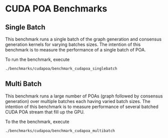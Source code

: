# CUDA POA Benchmarks

## Single Batch
This benchmark runs a single batch of the graph generation and consensus generation kernels
for varying batches sizes. The intention of this benchmark is to measure the performance
of a single batch of POA.

To run the benchmark, execute
```
./benchmarks/cudapoa/benchmark_cudapoa_singlebatch
```

## Multi Batch
This benchmark runs a large number of POAs (graph followed by consensus generation) over multiple
batches each having varied batch sizes. The intention of this benchmark is to measure performance
of several batched CUDA POA stream that fill up the GPU.

To the the benchmark, execute
```
./benchmarks/cudapoa/benchmark_cudapoa_multibatch
```
